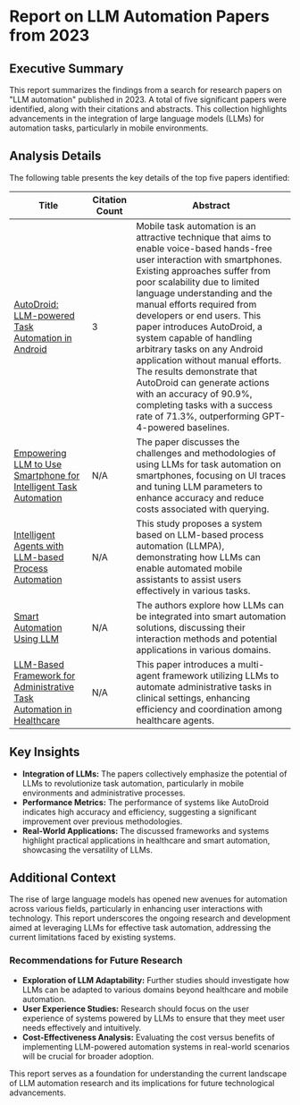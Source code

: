 # Report on LLM Automation Papers from 2023

## Executive Summary
This report summarizes the findings from a search for research papers on "LLM automation" published in 2023. A total of five significant papers were identified, along with their citations and abstracts. This collection highlights advancements in the integration of large language models (LLMs) for automation tasks, particularly in mobile environments.

## Analysis Details

The following table presents the key details of the top five papers identified:

| Title                                                                                                      | Citation Count | Abstract                                                                                                                                                                                                                                                                                                                                                                                                                                                                                                                                     |
|------------------------------------------------------------------------------------------------------------|----------------|---------------------------------------------------------------------------------------------------------------------------------------------------------------------------------------------------------------------------------------------------------------------------------------------------------------------------------------------------------------------------------------------------------------------------------------------------------------------------------------------------------------------------------------------|
| [AutoDroid: LLM-powered Task Automation in Android](https://dl.acm.org/doi/abs/10.1145/3636534.3649379)  | 3              | Mobile task automation is an attractive technique that aims to enable voice-based hands-free user interaction with smartphones. Existing approaches suffer from poor scalability due to limited language understanding and the manual efforts required from developers or end users. This paper introduces AutoDroid, a system capable of handling arbitrary tasks on any Android application without manual efforts. The results demonstrate that AutoDroid can generate actions with an accuracy of 90.9%, completing tasks with a success rate of 71.3%, outperforming GPT-4-powered baselines. |
| [Empowering LLM to Use Smartphone for Intelligent Task Automation](https://arxiv.org/abs/2308.15272)      | N/A            | The paper discusses the challenges and methodologies of using LLMs for task automation on smartphones, focusing on UI traces and tuning LLM parameters to enhance accuracy and reduce costs associated with querying.                                                                                                                                                                                                                                                                                                                |
| [Intelligent Agents with LLM-based Process Automation](https://dl.acm.org/doi/abs/10.1145/3637528.3671646)| N/A            | This study proposes a system based on LLM-based process automation (LLMPA), demonstrating how LLMs can enable automated mobile assistants to assist users effectively in various tasks.                                                                                                                                                                                                                                                                                                                                                      |
| [Smart Automation Using LLM](https://search.proquest.com/openview/1c46974bac0d8d641a04a889011c8299/1)    | N/A            | The authors explore how LLMs can be integrated into smart automation solutions, discussing their interaction methods and potential applications in various domains.                                                                                                                                                                                                                                                                                                                                                                              |
| [LLM-Based Framework for Administrative Task Automation in Healthcare](https://ieeexplore.ieee.org/abstract/document/10527275/) | N/A            | This paper introduces a multi-agent framework utilizing LLMs to automate administrative tasks in clinical settings, enhancing efficiency and coordination among healthcare agents.                                                                                                                                                                                                                                                                                                                                                          |

## Key Insights
- **Integration of LLMs:** The papers collectively emphasize the potential of LLMs to revolutionize task automation, particularly in mobile environments and administrative processes.
- **Performance Metrics:** The performance of systems like AutoDroid indicates high accuracy and efficiency, suggesting a significant improvement over previous methodologies.
- **Real-World Applications:** The discussed frameworks and systems highlight practical applications in healthcare and smart automation, showcasing the versatility of LLMs.

## Additional Context
The rise of large language models has opened new avenues for automation across various fields, particularly in enhancing user interactions with technology. This report underscores the ongoing research and development aimed at leveraging LLMs for effective task automation, addressing the current limitations faced by existing systems.

### Recommendations for Future Research
- **Exploration of LLM Adaptability:** Further studies should investigate how LLMs can be adapted to various domains beyond healthcare and mobile automation.
- **User Experience Studies:** Research should focus on the user experience of systems powered by LLMs to ensure that they meet user needs effectively and intuitively.
- **Cost-Effectiveness Analysis:** Evaluating the cost versus benefits of implementing LLM-powered automation systems in real-world scenarios will be crucial for broader adoption.

This report serves as a foundation for understanding the current landscape of LLM automation research and its implications for future technological advancements.